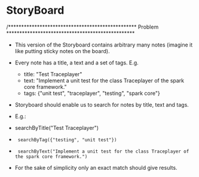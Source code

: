 # StoryBoard

/************************************************* Problem *************************************************
 * This version of the Storyboard contains arbitrary many notes (imagine it like putting sticky notes on the board).

 * Every note has a title, a text and a set of tags. E.g.
  	- title: "Test Traceplayer"
  	- text: "Implement a unit test for the class Traceplayer of the spark core framework."
  	- tags: {"unit test", "traceplayer", "testing", "spark core"}

 * Storyboard should enable us to search for notes by title, text and tags.
 * E.g.:
 *    searchByTitle("Test Traceplayer")
 *   	searchByTag({"testing", "unit test"})
 *   	searchByText("Implement a unit test for the class Traceplayer of the spark core framework.")

 

* For the sake of simplicity only an exact match should give results.
